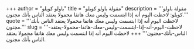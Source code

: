 +++
author = "باولو كويلو"
title = "مقولة باولو كويلو"
description = '''مقولة باولو كويلو: لاحظت اليوم أنه إذا ابتسمت وليس معك هاتفا محمولا يعتقد الناس بأنك مجنون.'''
quote = '''لاحظت اليوم أنه إذا ابتسمت وليس معك هاتفا محمولا يعتقد الناس بأنك مجنون.'''
slug = '''لاحظت-اليوم-أنه-إذا-ابتسمت-وليس-معك-هاتفا-محمولا-يعتقد-الناس-بأنك-مجنون'''
+++
لاحظت اليوم أنه إذا ابتسمت وليس معك هاتفا محمولا يعتقد الناس بأنك مجنون.
